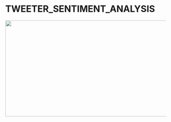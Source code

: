 # TWEETER_SENTIMENT_ANALYSIS

<img src="https://miro.medium.com/max/875/1*sDa7Oqnh-zRXPPewKZid4g.png" width="700" height="300">
